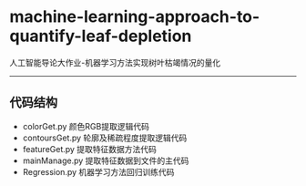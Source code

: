 # machine-learning-approach-to-quantify-leaf-depletion
人工智能导论大作业-机器学习方法实现树叶枯竭情况的量化
***
## 代码结构
* colorGet.py 颜色RGB提取逻辑代码
* contoursGet.py 轮廓及稀疏程度提取逻辑代码
* featureGet.py 提取特征数据方法代码
* mainManage.py 提取特征数据到文件的主代码
* Regression.py 机器学习方法回归训练代码
